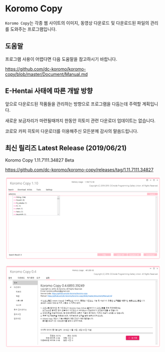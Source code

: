 # Koromo Copy

`Koromo Copy`는 각종 웹 사이트의 이미지, 동영상 다운로드 및 다운로드된 파일의 관리를 도와주는 프로그램입니다.

## 도움말

프로그램 사용이 어렵다면 다음 도움말을 참고하시기 바랍니다.

https://github.com/dc-koromo/koromo-copy/blob/master/Document/Manual.md

## E-Hentai 사태에 따른 개발 방향

앞으로 다운로드된 작품들을 관리하는 방향으로 프로그램을 다듬는데 주력할 계획입니다.

새로운 보금자리가 마련될때까지 한동안 히토미 관련 다운로더 업데이트는 없습니다.

코로모 카피 히토미 다운로더를 이용해주신 모든분께 감사의 말씀드립니다.

## 최신 릴리즈 Latest Release (2019/06/21)

Koromo Copy 1.11.7111.34827 Beta

https://github.com/dc-koromo/koromo-copy/releases/tag/1.11.7111.34827

![hitomi history](Document/Images/1.png)

![hitomi history](Document/Images/2.png)
